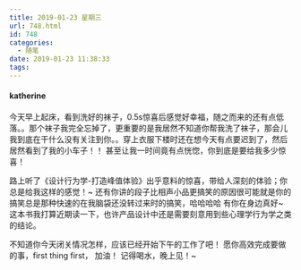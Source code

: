 ```yaml
---
title: 2019-01-23 星期三
url: 748.html
id: 748
categories:
  - 随笔
date: 2019-01-23 11:38:33
tags:
---
```


#### katherine

今天早上起床，看到洗好的袜子，0.5s惊喜后感觉好幸福，随之而来的还有点低落。。那个袜子我完全忘掉了，更重要的是我居然不知道你帮我洗了袜子，那会儿我到底在干什么没有关注到你。。穿上衣服下楼时还在想今天有点要迟到了，然后居然看到了我的小车子！！ 甚至让我一时间竟有点恍惚，你到底是要给我多少惊喜！

路上听了《设计行为学-打造峰值体验》出乎意料的惊喜，带给人深刻的体验；你总是给我这样的感觉！~ 还有你讲的段子比相声小品更搞笑的原因很可能就是你的搞笑总是那种快速的在我脑袋还没转过来时的搞笑，哈哈哈哈 有你在身边真好~ 这本书我打算近期读一下，也许产品设计中还是需要刻意用到些心理学行为学之类的结论。

不知道你今天闭关情况怎样，应该已经开始下午的工作了吧！ 愿你高效完成要做的事，first thing first， 加油！ 记得喝水，晚上见！~